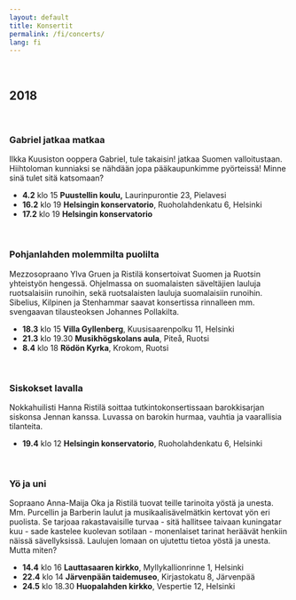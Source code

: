 ```yaml
---
layout: default
title: Konsertit
permalink: /fi/concerts/
lang: fi
---
```


<br/>

## 2018

<br/>

### Gabriel jatkaa matkaa

Ilkka Kuusiston ooppera Gabriel, tule takaisin! jatkaa Suomen valloitustaan. Hiihtoloman kunniaksi se nähdään jopa pääkaupunkimme pyörteissä! Minne sinä tulet sitä katsomaan?

- __4.2__ klo 15 __Puustellin koulu,__ Laurinpurontie 23, Pielavesi
- __16.2__ klo 19 __Helsingin konservatorio__, Ruoholahdenkatu 6, Helsinki
- __17.2__ klo 19 __Helsingin konservatorio__

<br/>

### Pohjanlahden molemmilta puolilta

Mezzosopraano Ylva Gruen ja Ristilä konsertoivat Suomen ja Ruotsin yhteistyön hengessä. Ohjelmassa on suomalaisten säveltäjien lauluja ruotsalaisiin runoihin, sekä ruotsalaisten lauluja suomalaisiin runoihin. Sibelius, Kilpinen ja Stenhammar saavat konsertissa rinnalleen mm. svengaavan tilausteoksen Johannes Pollakilta.

- __18.3__ klo 15 __Villa Gyllenberg__, Kuusisaarenpolku 11, Helsinki
- __21.3__ klo 19.30 __Musikhögskolans aula__, Piteå, Ruotsi
- __8.4__ klo 18 __Rödön Kyrka__, Krokom, Ruotsi

<br/>

### Siskokset lavalla

Nokkahuilisti Hanna Ristilä soittaa tutkintokonsertissaan barokkisarjan siskonsa Jennan kanssa. Luvassa on barokin hurmaa, vauhtia ja vaarallisia tilanteita.

- __19.4__ klo 12 __Helsingin konservatorio__, Ruoholahdenkatu 6, Helsinki

<br/>

### Yö ja uni

Sopraano Anna-Maija Oka ja Ristilä tuovat teille tarinoita yöstä ja unesta. Mm. Purcellin ja Barberin laulut ja musikaalisävelmätkin kertovat yön eri puolista. Se tarjoaa rakastavaisille turvaa - sitä hallitsee taivaan kuningatar kuu - sade kastelee kuolevan sotilaan - monenlaiset tarinat heräävät henkiin näissä sävellyksissä. Laulujen lomaan on ujutettu tietoa yöstä ja unesta. Mutta miten?

- __14.4__ klo 16 __Lauttasaaren kirkko__, Myllykallionrinne 1, Helsinki
- __22.4__ klo 14 __Järvenpään taidemuseo__, Kirjastokatu 8, Järvenpää
- __24.5__ klo 18.30 __Huopalahden kirkko__, Vespertie 12, Helsinki

<br/>
